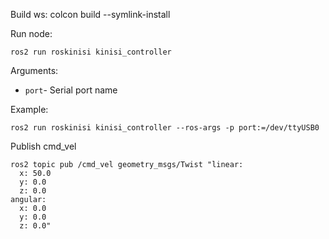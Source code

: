
Build ws:
colcon build --symlink-install

Run node:
```
ros2 run roskinisi kinisi_controller
```
Arguments:
* `port`- Serial port name


Example:
```
ros2 run roskinisi kinisi_controller --ros-args -p port:=/dev/ttyUSB0
```

Publish cmd_vel
```
ros2 topic pub /cmd_vel geometry_msgs/Twist "linear:
  x: 50.0
  y: 0.0
  z: 0.0
angular:
  x: 0.0
  y: 0.0
  z: 0.0"
```